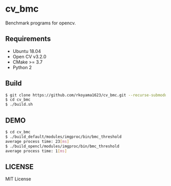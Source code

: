 # cv_bmc
Benchmark programs for opencv.

## Requirements
* Ubuntu 18.04
* Open CV v3.2.0
* CMake >= 3.7
* Python 2

## Build
```bash
$ git clone https://github.com/rkoyama1623/cv_bmc.git --recurse-submodules
$ cd cv_bmc
$ ./build.sh
```
## DEMO
```bash
$ cd cv_bmc
$ ./build_default/modules/imgproc/bin/bmc_threshold
average process time: 23[ms]
$ ./build_opencl/modules/imgproc/bin/bmc_threshold
average process time: 1[ms]
```

## LICENSE
MIT License
